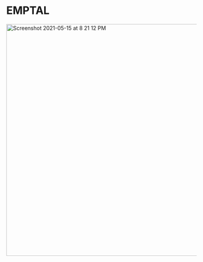 # EMPTAL

<img width="613" alt="Screenshot 2021-05-15 at 8 21 12 PM" src="https://user-images.githubusercontent.com/56909188/118365611-19b90600-b5bb-11eb-995e-66750d38e9b0.png">
